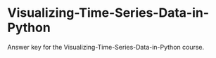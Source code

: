 # Visualizing-Time-Series-Data-in-Python
Answer key for the Visualizing-Time-Series-Data-in-Python course.
